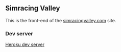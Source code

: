 ## Simracing Valley

This is the front-end of the [simracingvalley.com](http://simracingvalley.com) site.

### Dev server

[Heroku dev server](http://whispering-escarpment-87987.herokuapp.com/ranking)
